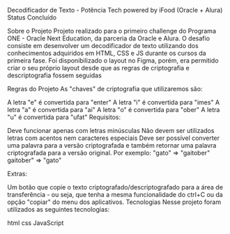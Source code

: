Decodificador de Texto - Potência Tech powered by iFood (Oracle + Alura)
Status Concluído

Sobre o Projeto
Projeto realizado para o primeiro challenge do Programa ONE - Oracle Next Education, da parceria da Oracle e Alura. O desafio consiste em desenvolver um decodificador de texto utilizando dos conhecimentos adquiridos em HTML, CSS e JS durante os cursos da primeira fase. Foi disponibilizado o layout no Figma, porém, era permitido criar o seu próprio layout desde que as regras de criptografia e descriptografia fossem seguidas

Regras do Projeto
As "chaves" de criptografia que utilizaremos são:

A letra "e" é convertida para "enter"
A letra "i" é convertida para "imes"
A letra "a" é convertida para "ai"
A letra "o" é convertida para "ober"
A letra "u" é convertida para "ufat"
Requisitos:

Deve funcionar apenas com letras minúsculas
Não devem ser utilizados letras com acentos nem caracteres especiais
Deve ser possível converter uma palavra para a versão criptografada e também retornar uma palavra criptografada para a versão original.
Por exemplo: "gato" => "gaitober" gaitober" => "gato"

Extras:

Um botão que copie o texto criptografado/descriptografado para a área de transferência - ou seja, que tenha a mesma funcionalidade do ctrl+C ou da opção "copiar" do menu dos aplicativos.
Tecnologias
Nesse projeto foram utilizados as seguintes tecnologias:

html css JavaScript
